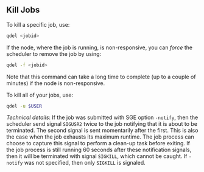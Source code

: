 ## Kill Jobs

To kill a specific job, use:

```sh
qdel <jobid>
```

If the node, where the job is running, is non-responsive, you can _force_ the scheduler to remove the job by using:

```sh
qdel -f <jobid>
```

Note that this command can take a long time to complete (up to a couple of minutes) if the node is non-responsive.


To kill all of your jobs, use:
```sh
qdel -u $USER
```


_Technical details_: If the job was submitted with SGE option `-notify`, then the scheduler send signal `SIGUSR2` twice to the job notifying that it is about to be terminated. The second signal is sent momentarily after the first. This is also the case when the job exhausts its maximum runtime.  The job process can choose to capture this signal to perform a clean-up task before exiting.  If the job process is still running 60 seconds after these notification signals, then it will be terminated with signal `SIGKILL`, which cannot be caught.  If `-notify` was not specified, then only `SIGKILL` is signaled.

